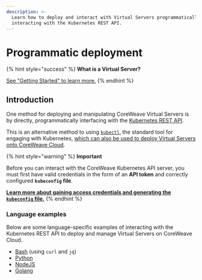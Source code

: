 ```yaml
---
description: >-
  Learn how to deploy and interact with Virtual Servers programmatically
  interacting with the Kubernetes REST API.
---
```


# Programmatic deployment

{% hint style="success" %}
**What is a Virtual Server?**

[See "Getting Started" to learn more.](../../../coreweave-kubernetes/getting-started.md)
{% endhint %}

## Introduction

One method for deploying and manipulating CoreWeave Virtual Servers is by directly, programmatically interfacing with the [Kubernetes REST API](https://kubernetes.io/docs/concepts/overview/kubernetes-api/).

This is an alternative method to using [`kubectl`](https://kubernetes.io/docs/reference/kubectl/), the standard tool for engaging with Kubernetes, [which can also be used to deploy Virtual Servers onto CoreWeave Cloud](../kubectl.md).

{% hint style="warning" %}
**Important**

Before you can interact with the CoreWeave Kubernetes API server, you must first have valid credentials in the form of an **API token** and correctly configured **`kubeconfig` file**.

****[**Learn more about gaining access credentials and generating the `kubeconfig` file.**](https://docs.coreweave.com/coreweave-kubernetes/getting-started#obtain-access-credentials)****
{% endhint %}

### Language examples

Below are some language-specific examples of interacting with the Kubernetes REST API to deploy and manage Virtual Servers on CoreWeave Cloud.

* [Bash](bash.md) (using `curl` and `jq`)
* [Python](python.md)
* [NodeJS](nodejs.md)
* [Golang](golang.md)
